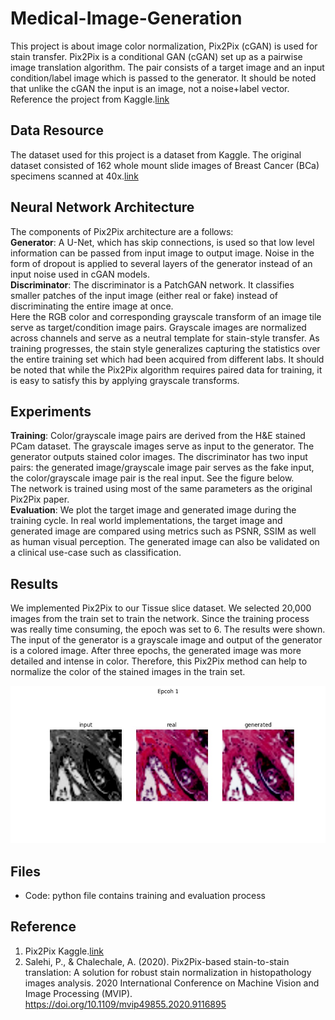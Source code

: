 # Medical-Image-Generation

This project is about image color normalization, Pix2Pix (cGAN) is used	for stain transfer. Pix2Pix is a conditional GAN (cGAN) set up as a pairwise image translation algorithm. The pair consists of a target image and an input condition/label image which is passed to the generator. It should be noted that unlike the cGAN the input is an image, not a noise+label vector. Reference the project from Kaggle.[link](https://www.kaggle.com/code/shir0mani/stain-transfer-w-pix2pix-pytorch-lightning)

##  Data Resource
The dataset used for this project is a dataset from Kaggle. The original dataset consisted of 162 whole mount slide images of Breast Cancer (BCa) specimens scanned at 40x.[link](https://www.kaggle.com/datasets/paultimothymooney/breast-histopathology-images)

## Neural Network Architecture 
The components of Pix2Pix architecture are a follows: <br>
**Generator**: A U-Net, which has skip connections, is used so that low level information can be passed from input image to output image. Noise in the form of dropout is applied to several layers of the generator instead of an input noise used in cGAN models.	<br>
**Discriminator**: The discriminator is a PatchGAN network. It classifies smaller patches of the input image (either real or fake) instead of discriminating the entire image at once.<br>
Here the RGB color and corresponding grayscale transform of an image tile serve as target/condition image pairs. Grayscale images are normalized across channels and serve as a neutral template for stain-style transfer. As training progresses, the stain style generalizes capturing the statistics over the entire training set which had been acquired from different labs. It should be noted that while the Pix2Pix algorithm requires paired data for training, it is easy to satisfy this by applying grayscale transforms. 

## Experiments
**Training**: Color/grayscale image pairs are derived from the H&E stained PCam dataset. The grayscale images serve as input to the generator. The generator outputs stained color images. The discriminator has two input pairs: the generated image/grayscale image pair serves as the fake input, the color/grayscale image pair is the real input. See the figure below.<br>
The network is trained using most of the same parameters as the original Pix2Pix paper.<br>
**Evaluation**: We plot the target image and generated image during the training cycle. In real world implementations, the target image and generated image are compared using metrics such as PSNR, SSIM as well as human visual perception. The generated image can also be validated on a clinical use-case such as classification.<br>

## Results
We implemented Pix2Pix to our Tissue slice dataset. We selected 20,000 images from the train set to train the network. Since the training process was really time consuming, the epoch was set to 6. The results were shown. The input of the generator is a grayscale image and output of the generator is a colored image. After three epochs, the generated image was more detailed and intense in color.  Therefore, this Pix2Pix method can help to normalize the color of the stained images in the train set. <br>

![Main](https://github.com/yueli0329/Medical-Image-Generation/blob/main/Fake%20image%20-%20Epoch%201.jpeg)

## Files
- Code: python file contains training and evaluation process
 
## Reference 
1. Pix2Pix Kaggle.[link](https://www.kaggle.com/code/shir0mani/stain-transfer-w-pix2pix-pytorch-lightning)
2. Salehi, P., & Chalechale, A. (2020). Pix2Pix-based stain-to-stain translation: A solution for robust stain normalization in histopathology images analysis. 2020 International Conference on Machine Vision and Image Processing (MVIP). https://doi.org/10.1109/mvip49855.2020.9116895
